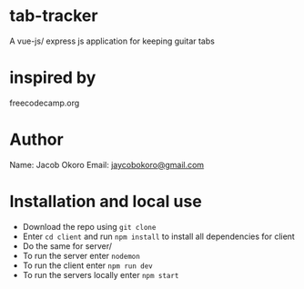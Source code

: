 # tab-tracker
A vue-js/ express js application for keeping guitar tabs

# inspired by 
freecodecamp.org

# Author 
Name: Jacob Okoro
Email: jaycobokoro@gmail.com

# Installation and local use
- Download the  repo using `git clone`
- Enter `cd client` and run `npm install` to install all dependencies for client
- Do the same for server/
- To run the server enter `nodemon`
- To run the client enter `npm run dev`
- To run the servers locally enter  `npm start`
